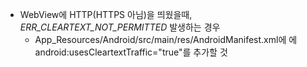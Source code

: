 * WebView에 HTTP(HTTPS 아님)을 띄웠을때, *ERR_CLEARTEXT_NOT_PERMITTED* 발생하는 경우
  * App_Resources/Android/src/main/res/AndroidManifest.xml에<manifast> <application> 에android:usesCleartextTraffic="true"를 추가할 것

